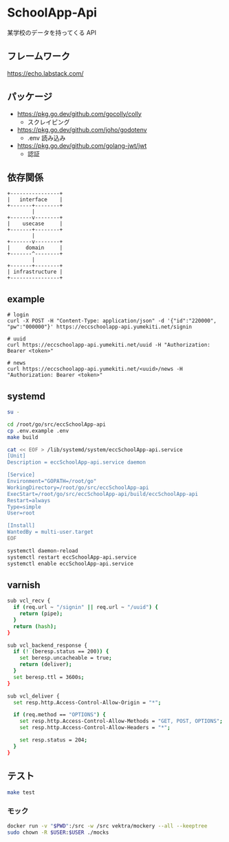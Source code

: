 # SchoolApp-Api

某学校のデータを持ってくる API

## フレームワーク

https://echo.labstack.com/

## パッケージ

- https://pkg.go.dev/github.com/gocolly/colly
  - スクレイピング
- https://pkg.go.dev/github.com/joho/godotenv
  - .env 読み込み
- https://pkg.go.dev/github.com/golang-jwt/jwt
  - 認証

## 依存関係

```
+----------------+
|   interface    |
+-------+--------+
        |
+-------v--------+
|    usecase     |
+-------+--------+
        |
+-------v--------+
|     domain     |
+-------^--------+
        |
+-------+--------+
| infrastructure |
+----------------+
```

## example

```shell
# login
curl -X POST -H "Content-Type: application/json" -d '{"id":"220000", "pw":"000000"}' https://eccschoolapp-api.yumekiti.net/signin

# uuid
curl https://eccschoolapp-api.yumekiti.net/uuid -H "Authorization: Bearer <token>"

# news
curl https://eccschoolapp-api.yumekiti.net/<uuid>/news -H "Authorization: Bearer <token>"
```

## systemd

```sh
su -

cd /root/go/src/eccSchoolApp-api
cp .env.example .env
make build

cat << EOF > /lib/systemd/system/eccSchoolApp-api.service
[Unit]
Description = eccSchoolApp-api.service daemon

[Service]
Environment="GOPATH=/root/go"
WorkingDirectory=/root/go/src/eccSchoolApp-api
ExecStart=/root/go/src/eccSchoolApp-api/build/eccSchoolApp-api
Restart=always
Type=simple
User=root

[Install]
WantedBy = multi-user.target
EOF

systemctl daemon-reload
systemctl restart eccSchoolApp-api.service
systemctl enable eccSchoolApp-api.service
```

## varnish

```sh
sub vcl_recv {
  if (req.url ~ "/signin" || req.url ~ "/uuid") {
    return (pipe);
  }
  return (hash);
}

sub vcl_backend_response {
  if (! (beresp.status == 200)) {
    set beresp.uncacheable = true;
    return (deliver);
  }
  set beresp.ttl = 3600s;
}

sub vcl_deliver {
  set resp.http.Access-Control-Allow-Origin = "*";

  if (req.method == "OPTIONS") {
    set resp.http.Access-Control-Allow-Methods = "GET, POST, OPTIONS";
    set resp.http.Access-Control-Allow-Headers = "*";

    set resp.status = 204;
  }
}
```

## テスト

```sh
make test
```

### モック
  
```sh
docker run -v "$PWD":/src -w /src vektra/mockery --all --keeptree
sudo chown -R $USER:$USER ./mocks
```

